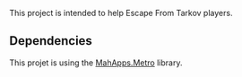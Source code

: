 This project is intended to help Escape From Tarkov players. 

## Dependencies
This projet is using the [MahApps.Metro](https://github.com/MahApps/MahApps.Metro) library.
